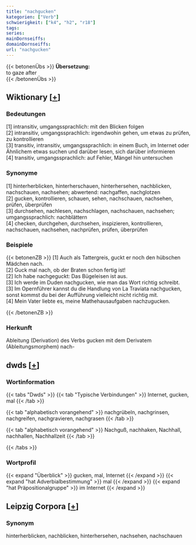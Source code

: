 ```yaml
---
title: "nachgucken"
kategorien: ["Verb"]
schwierigkeit: ["k4", "h2", "r18"]
tags:
series:
mainDornseiffs:
domainDornseiffs:
url: "nachgucken"
---
```


{{< betonenÜbs >}}
**Übersetzung:**  
to gaze after  
{{< /betonenÜbs >}}

## Wiktionary [[+](https://de.wiktionary.org/wiki/nachgucken)]

### Bedeutungen
[1] intransitiv, umgangssprachlich: mit den Blicken folgen  
[2] intransitiv, umgangssprachlich: irgendwohin gehen, um etwas zu prüfen, zu kontrollieren  
[3] transitiv, intransitiv, umgangssprachlich: in einem Buch, im Internet oder Ähnlichem etwas suchen und darüber lesen, sich darüber informieren  
[4] transitiv, umgangssprachlich: auf Fehler, Mängel hin untersuchen  

### Synonyme
[1] hinterherblicken, hinterherschauen, hinterhersehen, nachblicken, nachschauen, nachsehen; abwertend: nachgaffen, nachglotzen  
[2] gucken, kontrollieren, schauen, sehen, nachschauen, nachsehen, prüfen, überprüfen  
[3] durchsehen, nachlesen, nachschlagen, nachschauen, nachsehen; umgangssprachlich: nachblättern  
[4] checken, durchgehen, durchsehen, inspizieren, kontrollieren, nachschauen, nachsehen, nachprüfen, prüfen, überprüfen  

### Beispiele
{{< betonenZB >}}
[1] Auch als Tattergreis, guckt er noch den hübschen Mädchen nach.  
[2] Guck mal nach, ob der Braten schon fertig ist!  
[2] Ich habe nachgeguckt: Das Bügeleisen ist aus.  
[3] Ich werde im Duden nachgucken, wie man das Wort richtig schreibt.  
[3] Im Opernführer kannst du die Handlung von La Traviata nachgucken, sonst kommst du bei der Aufführung vielleicht nicht richtig mit.  
[4] Mein Vater liebte es, meine Mathehausaufgaben nachzugucken.  

{{< /betonenZB >}}
### Herkunft
Ableitung (Derivation) des Verbs gucken mit dem Derivatem (Ableitungsmorphem) nach-  



## dwds [[+](https://www.dwds.de/wb/nachgucken)]

### Wortinformation
{{< tabs "Dwds" >}}
{{< tab "Typische Verbindungen" >}}
Internet, gucken, mal
{{< /tab >}}

{{< tab "alphabetisch vorangehend" >}}
nachgrübeln, nachgrinsen, nachgreifen, nachgravieren, nachgrasen
{{< /tab >}}

{{< tab "alphabetisch vorangehend" >}}
Nachguß, nachhaken, Nachhall, nachhallen, Nachhallzeit
{{< /tab >}}

{{< /tabs >}}

### Wortprofil
{{< expand "Überblick" >}} gucken, mal, Internet {{< /expand >}}
{{< expand "hat Adverbialbestimmung" >}} mal {{< /expand >}}
{{< expand "hat Präpositionalgruppe" >}} im Internet {{< /expand >}}

## Leipzig Corpora [[+](https://corpora.uni-leipzig.de/en/res?word=nachgucken&corpusId=deu_newscrawl-public_2018)]


### Synonym
hinterherblicken, nachblicken, hinterhersehen, nachsehen, nachschauen


